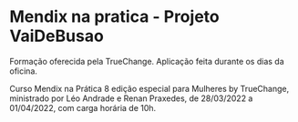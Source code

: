 # Mendix na pratica - Projeto VaiDeBusao
Formação oferecida pela TrueChange. Aplicação feita durante os dias da oficina. 

Curso Mendix na Prática 8 edição especial para Mulheres by TrueChange, ministrado
por Léo Andrade e Renan Praxedes, de 28/03/2022 a 01/04/2022, com carga horária de 10h.
